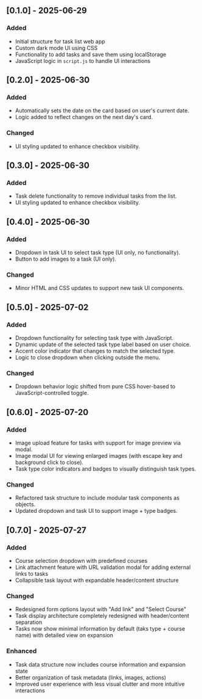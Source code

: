 ## [0.1.0] - 2025-06-29

### Added
- Initial structure for task list web app
- Custom dark mode UI using CSS
- Functionality to add tasks and save them using localStorage
- JavaScript logic in `script.js` to handle UI interactions



## [0.2.0] - 2025-06-30

### Added
- Automatically sets the date on the card based on user's current date.
- Logic added to reflect changes on the next day's card.

### Changed
- UI styling updated to enhance checkbox visibility.



## [0.3.0] - 2025-06-30

### Added
- Task delete functionality to remove individual tasks from the list.
- UI styling updated to enhance checkbox visibility.




## [0.4.0] - 2025-06-30

### Added
- Dropdown in task UI to select task type (UI only, no functionality).
- Button to add images to a task (UI only).

### Changed
- Minor HTML and CSS updates to support new task UI components.




## [0.5.0] - 2025-07-02

### Added
 - Dropdown functionality for selecting task type with JavaScript. 
 - Dynamic update of the selected task type label based on user choice.
 - Accent color indicator that changes to match the selected type.
 - Logic to close dropdown when clicking outside the menu.

### Changed
 - Dropdown behavior logic shifted from pure CSS hover-based to JavaScript-controlled   toggle.




## [0.6.0] - 2025-07-20

### Added
- Image upload feature for tasks with support for image preview via modal.
- Image modal UI for viewing enlarged images (with escape key and background click to close).
- Task type color indicators and badges to visually distinguish task types.

### Changed
- Refactored task structure to include modular task components as objects.
- Updated dropdown and task UI to support image + type badges.




## [0.7.0] - 2025-07-27

### Added

- Course selection dropdown with predefined courses
- Link attachment feature with URL validation modal for adding external links to tasks
- Collapsible task layout with expandable header/content structure

### Changed

- Redesigned form options layout with "Add link" and "Select Course"
- Task display architecture completely redesigned with header/content separation
- Tasks now show minimal information by default (taks type + course name) with detailed view on expansion

### Enhanced

- Task data structure now includes course information and expansion state
- Better organization of task metadata (links, images, actions)
- Improved user experience with less visual clutter and more intuitive interactions